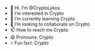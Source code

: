 - 👋 Hi, I’m @CryptoLykos
- 👀 I’m interested in Crypto
- 🌱 I’m currently learning Crypto
- 💞️ I’m looking to collaborate on Crypto
- 📫 How to reach me Crypto
- 😄 Pronouns: Crypto
- ⚡ Fun fact: Crypto
